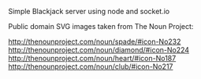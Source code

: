 Simple Blackjack server using node and socket.io

Public domain SVG images taken from The Noun Project:

http://thenounproject.com/noun/spade/#icon-No232
http://thenounproject.com/noun/diamond/#icon-No224
http://thenounproject.com/noun/heart/#icon-No187
http://thenounproject.com/noun/club/#icon-No217

